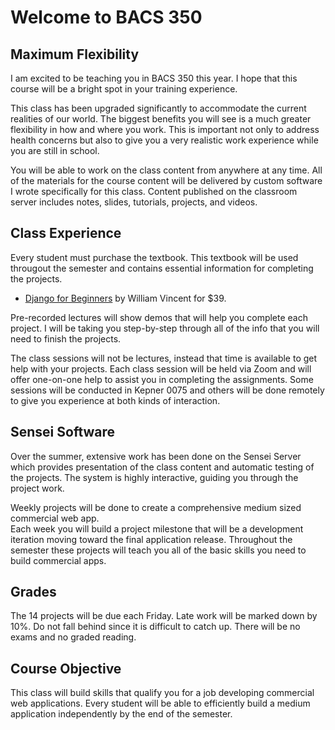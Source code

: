 # Welcome to BACS 350


## Maximum Flexibility

I am excited to be teaching you in BACS 350 this year. I hope that this course will be a bright 
spot in your training experience.

This class has been upgraded significantly to accommodate the current realities of our world. 
The biggest benefits you will see is a much greater flexibility in how and where you work.
This is important not only to address health concerns but also to give you a very realistic 
work experience while you are still in school.

You will be able to work on the class content from anywhere at any time.  All of the materials 
for the course content will be delivered by custom software I wrote specifically for this class. 
Content published on the classroom server includes notes, slides, tutorials, projects, and videos.


## Class Experience

Every student must purchase the textbook. This textbook will be used througout the semester and contains
essential information for completing the projects.

* [Django for Beginners](https://www.amazon.com/Django-Beginners-Build-websites-Python-ebook/dp/B079ZZLRRL)
by William Vincent  for $39.

Pre-recorded lectures will show demos that will help you complete each project.  I will be taking you
step-by-step through all of the info that you will need to finish the projects.

The class sessions will not be lectures, instead that time is available to get help with your projects. 
Each class session will be held via Zoom and will offer one-on-one help to assist
you in completing the assignments.  Some sessions will be conducted in Kepner 0075 and others will be
done remotely to give you experience at both kinds of interaction.


## Sensei Software

Over the summer, extensive work has been done on the Sensei Server which provides presentation of the 
class content and automatic testing of the projects.  The system is highly interactive, guiding you 
through the project work.

Weekly projects will be done to create a comprehensive medium sized commercial web app.  
Each week you will build a project milestone that will be a development iteration moving
toward the final application release.  Throughout the semester these
projects will teach you all of the basic skills you need to build commercial apps. 


## Grades

The 14 projects will be due each Friday.  Late work will be marked down by 10%.  Do not
fall behind since it is difficult to catch up.
There will be no exams and no graded reading.

## Course Objective

This class will build skills that qualify you for a job developing commercial web applications.
Every student will be able to efficiently build a medium application independently by the end of 
the semester.

